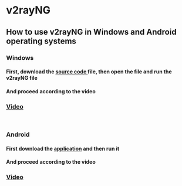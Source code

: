 # v2rayNG
<h2>How to use v2rayNG in Windows and Android operating systems</h2>

<h3>Windows</h3>
<h4>First, download the <a href="https://dl.secplus.xyz/document/Windows/v2rayN-Core.zip" >source code </a> file, then open the file and run the v2rayNG file</h4><h4>And proceed according to the video</h4>

<h3><a href="https://dl.secplus.xyz/video/v2rayNG/Windows/v2rayNG%20Windows.mp4" >Video</a></h3>
<br>

<h3>Android</h3>

<h4>First download the <a href="https://dl.secplus.xyz/document/Android/v2rayNG.apk" >application</a> and then run it</h4><h4>And proceed according to the video</h4>
  
<h3><a href="https://dl.secplus.xyz/video/v2rayNG/Android/v2rayNG%20Android.mp4" >Video</a></h3>
